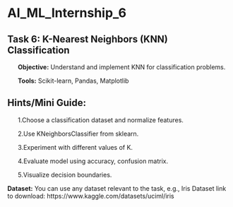# AI_ML_Internship_6
<h2>Task 6: K-Nearest Neighbors (KNN) Classification</h2>

 <ul><b>Objective:</b> Understand and implement KNN for classification problems.</ul>
 <ul><b>Tools:</b> Scikit-learn, Pandas, Matplotlib</ul>
 
 <h2>Hints/Mini Guide:</h2>
 <ol>1.Choose a classification dataset and normalize features.</ol>
 <ol>2.Use KNeighborsClassifier from sklearn.</ol>
 <ol>3.Experiment with different values of K.</ol>
 <ol>4.Evaluate model using accuracy, confusion matrix.</ol>
 <ol>5.Visualize decision boundaries.</ol>

 <p><b>Dataset:</b> You can use any dataset relevant to the task, e.g., Iris Dataset
 link to download:  https://www.kaggle.com/datasets/uciml/iris</p>
